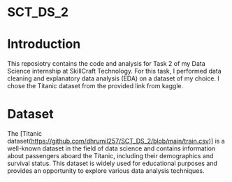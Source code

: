 # SCT_DS_2
# Introduction

This reposiotry contains the code and analysis for Task 2 of my Data Science internship at SkillCraft Technology. For this task, I performed data cleaning and explanatory data analysis (EDA) on a dataset of my choice. I chose the Titanic dataset from the provided link from kaggle.

# Dataset
The [Titanic dataset(https://github.com/dhrumil257/SCT_DS_2/blob/main/train.csv)] is a well-known dataset in the field of data science and contains information about passengers aboard the Titanic, including their demographics and survival status. This dataset is widely used for educational purposes and provides an opportunity to explore various data analysis techniques.


